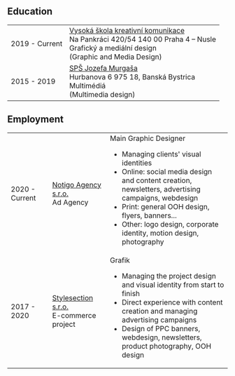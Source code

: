 <h2 class="subtitle">Education</h2>
            <table class="education">
                <tr>
                    <td class="date">2019 - Current</td>
                    <td><a class="vskk" href="http://www.vskk.cz">Vysoká škola kreativní komunikace </a><br> <span class="light">Na Pankráci 420/54
                        140 00 Praha 4 – Nusle</span><br>Grafický a mediální design <br> (Graphic and Media Design)</td>
                </tr>
                <tr>
                    <td class="date">2015 - 2019</td>
                    <td><a class="spsjm" href="https://www.spsjm.sk">SPŠ Jozefa Murgaša </a><br><span class="light">Hurbanova 6
                        975 18, Banská Bystrica</span><br>Multimédiá <br> (Multimedia design)</td>
                </tr>
            </table>
            <h2 class="subtitle">Employment</h2>
            <table>
                <tr>
                    <td class="date">2020 - Current</td>
                    <td><a class="notigo" href="https://www.notigo.cz">Notigo Agency s.r.o.</a><br><span class="light">Ad Agency</span></td>
                    <td>Main Graphic Designer<br><span class="light">
                        <ul>
                            <li>Managing clients' visual identities</li>
                            <li>Online: social media design and content creation, newsletters, advertising campaigns, webdesign</li>
                            <li>Print: general OOH design, flyers, banners...</li>
                            <li>Other: logo design, corporate identity, motion design, photography</li>
                        </ul>
                    </span></td>
                </tr>
                <tr>
                    <td class="date">2017 - 2020</td>
                    <td><a class="section" href="https:/www.style-shop.cz">Stylesection s.r.o.</a><br><span class="light">E-commerce project</span></td>
                    <td style="width: 55%;">Grafik<br><span class="light">
                        <ul>
                            <li>Managing the project design and visual identity from start to finish</li>
                            <li>Direct experience with content creation and managing advertising campaigns</li>
                            <li>Design of PPC banners, webdesign, newsletters, product photography, OOH design</li>
                        </ul>
                    </span></td></td>
                </tr>
            </table>
